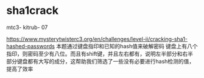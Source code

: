 # sha1crack
mtc3- kitrub- 07

https://www.mysterytwisterc3.org/en/challenges/level-ii/cracking-sha1-hashed-passwords
本题通过键盘指印和已知的hash值来破解密码
键盘上有八个指印，则密码至少有八位。而且有shift键，并且左右都有，说明左半部分和右半部分键盘都有大写的成分，这帮助我们筛选了一些没有必要进行hash检测的值，提高了效率
